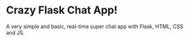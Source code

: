 # Crazy Flask Chat App!
A very simple and basic, real-time super chat app with Flask, HTML, CSS and JS.